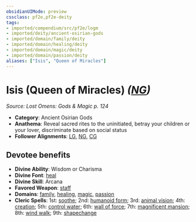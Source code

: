 ```yaml
---
obsidianUIMode: preview
cssclass: pf2e,pf2e-deity
tags:
- imported/compendium/src/pf2e/logm
- imported/deity/ancient-osirian-gods
- imported/domain/family/deity
- imported/domain/healing/deity
- imported/domain/magic/deity
- imported/domain/passion/deity
aliases: ["Isis", "Queen of Miracles"]
---
```

# Isis (Queen of Miracles) *([NG](neutral-good-b1.md))*  
*Source: Lost Omens: Gods & Magic p. 124*  

- **Category**: Ancient Osirian Gods
- **Anathema**: Reveal sacred rites to the uninitiated, betray your children or your lover, discriminate based on social status
- **Follower Alignments**: [LG](lawful-goo-b1.md), [NG](neutral-good-b1.md), [CG](chaotic-good-b1.md)

## Devotee benefits

- **Divine Ability**: Wisdom or Charisma
- **Divine Font**: [heal](../../spells/heal.md)
- **Divine Skill**: Arcana
- **Favored Weapon**: [staff](../../equipment/items/staff.md)
- **Domains**: [family](../domains.md#Family), [healing](../domains.md#Healing), [magic](../domains.md#Magic), [passion](../domains.md#Passion)
- **Cleric Spells**: 1st: [soothe](../../spells/soothe.md); 2nd: [humanoid form](../../spells/humanoid-form.md); 3rd: [animal vision](../../spells/animal-vision.md); 4th: [creation](../../spells/creation.md); 5th: [control water](../../spells/control-water.md); 6th: [wall of force](../../spells/wall-of-force.md); 7th: [magnificent mansion](../../spells/magnificent-mansion.md); 8th: [wind walk](../../spells/wind-walk.md); 9th: [shapechange](../../spells/shapechange.md)